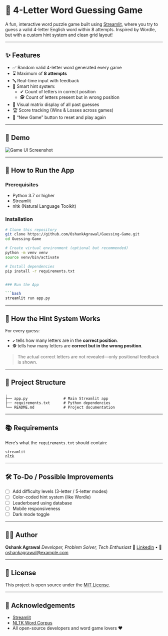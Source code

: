 # 🎯 4-Letter Word Guessing Game

A fun, interactive word puzzle game built using [Streamlit](https://streamlit.io/), where you try to guess a valid 4-letter English word within 8 attempts. Inspired by Wordle, but with a custom hint system and clean grid layout!

---

## ✨ Features

- ✅ Random valid 4-letter word generated every game
- ⌛ Maximum of **8 attempts**
- 🔤 Real-time input with feedback
- 🧠 Smart hint system:
  - ✔ Count of letters in correct position
  - 🕵 Count of letters present but in wrong position
- 🧩 Visual matrix display of all past guesses
- 🏆 Score tracking (Wins & Losses across games)
- 🔁 “New Game” button to reset and play again

---

## 📸 Demo

![Game UI Screenshot](Guessing-Game/Screenshot.png) 

---

## 🚀 How to Run the App

### Prerequisites

- Python 3.7 or higher
- Streamlit
- nltk (Natural Language Toolkit)

### Installation

```bash
# Clone this repository
git clone https://github.com/OshankAgrawal/Guessing-Game.git
cd Guessing-Game

# Create virtual environment (optional but recommended)
python -m venv venv
source venv/bin/activate 

# Install dependencies
pip install -r requirements.txt


### Run the App

```bash
streamlit run app.py
```

---

## 🧠 How the Hint System Works

For every guess:

* `✔` tells how many letters are in the **correct position**.
* `🕵` tells how many letters are **correct but in the wrong position**.

> The actual correct letters are not revealed—only positional feedback is shown.

---

## 📁 Project Structure

```
.
├── app.py                # Main Streamlit app
├── requirements.txt      # Python dependencies
└── README.md             # Project documentation
```

---

## 📚 Requirements

Here’s what the `requirements.txt` should contain:

```
streamlit
nltk
```

---

## 🛠️ To-Do / Possible Improvements

* [ ] Add difficulty levels (3-letter / 5-letter modes)
* [ ] Color-coded hint system (like Wordle)
* [ ] Leaderboard using database
* [ ] Mobile responsiveness
* [ ] Dark mode toggle

---

## 👨‍💻 Author

**Oshank Agrawal**
*Developer, Problem Solver, Tech Enthusiast*
🔗 [LinkedIn](https://www.linkedin.com/in/oshankagrawal/) • 📧 [oshankagrawal@example.com](mailto:oshankagrawal@example.com)

---

## 📄 License

This project is open source under the [MIT License](LICENSE).

---

## 🙏 Acknowledgements

* [Streamlit](https://streamlit.io/)
* [NLTK Word Corpus](https://www.nltk.org/)
* All open-source developers and word game lovers ❤️

```